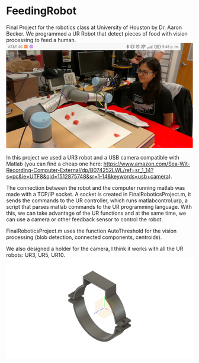 # FeedingRobot
Final Project for the robotics class at University of Houston by Dr. Aaron Becker.
We programmed a UR Robot that detect pieces of food with vision processing to feed a human. 
![alt text](https://github.com/GuillermoHra/FeedingRobot/blob/master/IntroImage.png)

In this project we used a UR3 robot and a USB camera compatible with Matlab (you can find a cheap one here: https://www.amazon.com/Sea-Wit-Recording-Computer-External/dp/B074252LWL/ref=sr_1_14?s=pc&ie=UTF8&qid=1512875748&sr=1-14&keywords=usb+camera).

The connection between the robot and the computer running matlab was made with a TCP/IP socket.
A socket is created in FinalRoboticsProject.m, it sends the commands to the UR controller, which runs matlabcontrol.urp, a script that parses matlab commands to the UR programming language. With this, we can take advantage of the UR functions and at the same time, we can use a camera or other feedback sensor to control the robot.

FinalRoboticsProject.m uses the function AutoThreshold for the vision processing (blob detection, connected components, centroids).

We also designed a holder for the camera, I think it works with all the UR robots: UR3, UR5, UR10.
![alt text](https://github.com/GuillermoHra/FeedingRobot/blob/master/CameraHolder.png)
